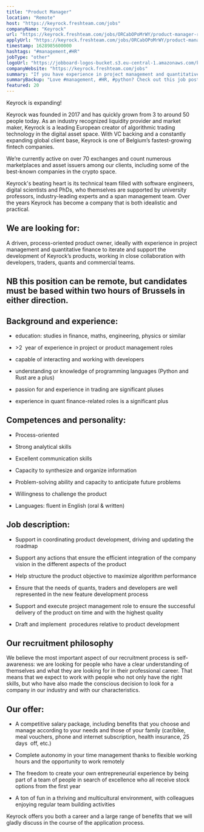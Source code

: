 ```yaml
---
title: "Product Manager"
location: "Remote"
host: "https://keyrock.freshteam.com/jobs"
companyName: "Keyrock"
url: "https://keyrock.freshteam.com/jobs/ORCabOPoMrWY/product-manager-remote-possible"
applyUrl: "https://keyrock.freshteam.com/jobs/ORCabOPoMrWY/product-manager-remote-possible#applicant-form"
timestamp: 1628985600000
hashtags: "#management,#HR"
jobType: "other"
logoUrl: "https://jobboard-logos-bucket.s3.eu-central-1.amazonaws.com/keyrock"
companyWebsite: "https://keyrock.freshteam.com/jobs"
summary: "If you have experience in project management and quantitative financeworking in close collaboration with developers, traders, quants and commercial teams, Keyrock is looking for someone with your knowledge."
summaryBackup: "Love #management, #HR, #python? Check out this job post!"
featured: 20
---
```


Keyrock is expanding!

Keyrock was founded in 2017 and has quickly grown from 3 to around 50 people today. As an industry recognized liquidity provider and market maker, Keyrock is a leading European creator of algorithmic trading technology in the digital asset space. With VC backing and a constantly expanding global client base, Keyrock is one of Belgium’s fastest-growing fintech companies.

We’re currently active on over 70 exchanges and count numerous marketplaces and asset issuers among our clients, including some of the best-known companies in the crypto space.

Keyrock's beating heart is its technical team filled with software engineers, digital scientists and PhDs, who themselves are supported by university professors, industry-leading experts and a span management team. Over the years Keyrock has become a company that is both idealistic and practical.

## We are looking for:

A driven, process-oriented product owner, ideally with experience in project management and quantitative finance to iterate and support the development of Keyrock’s products, working in close collaboration with developers, traders, quants and commercial teams.

## NB this position can be remote, but candidates must be based within two hours of Brussels in either direction.

## Background and experience:

*   education: studies in finance, maths, engineering, physics or similar
    
*   \>2  year of experience in project or product management roles
    
*   capable of interacting and working with developers
    
*   understanding or knowledge of programming languages (Python and Rust are a plus)
    
*   passion for and experience in trading are significant pluses
    
*   experience in quant finance-related roles is a significant plus
    

## Competences and personality:

*   Process-oriented
    
*   Strong analytical skills
    
*   Excellent communication skills
    
*   Capacity to synthesize and organize information
    
*   Problem-solving ability and capacity to anticipate future problems
    
*   Willingness to challenge the product
    
*   Languages: fluent in English (oral & written)
    

## Job description:

*   Support in coordinating product development, driving and updating the roadmap
    
*   Support any actions that ensure the efficient integration of the company vision in the different aspects of the product
    
*   Help structure the product objective to maximize algorithm performance
    
*   Ensure that the needs of quants, traders and developers are well represented in the new feature development process 
    
*   Support and execute project management role to ensure the successful delivery of the product on time and with the highest quality
    
*   Draft and implement  procedures relative to product development
    

## Our recruitment philosophy

We believe the most important aspect of our recruitment process is self-awareness: we are looking for people who have a clear understanding of themselves and what they are looking for in their professional career. That means that we expect to work with people who not only have the right skills, but who have also made the conscious decision to look for a company in our industry and with our characteristics.

## Our offer:

*   A competitive salary package, including benefits that you choose and manage according to your needs and those of your family (car/bike, meal vouchers, phone and internet subscription, health insurance, 25 days  off, etc.) 
    
*   Complete autonomy in your time management thanks to flexible working hours and the opportunity to work remotely 
    
*   The freedom to create your own entrepreneurial experience by being part of a team of people in search of excellence who all receive stock options from the first year
    
*   A ton of fun in a thriving and multicultural environment, with colleagues enjoying regular team building activities 
    

Keyrock offers you both a career and a large range of benefits that we will gladly discuss in the course of the application process.
